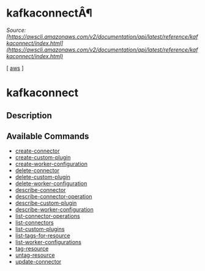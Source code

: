 # kafkaconnectÂ¶

*Source: [https://awscli.amazonaws.com/v2/documentation/api/latest/reference/kafkaconnect/index.html](https://awscli.amazonaws.com/v2/documentation/api/latest/reference/kafkaconnect/index.html)*

[ [aws](https://awscli.amazonaws.com/v2/documentation/api/latest/reference/index.html#cli-aws) ]

# kafkaconnect

## Description

## Available Commands

- [create-connector](https://awscli.amazonaws.com/v2/documentation/api/latest/reference/kafkaconnect/create-connector.html)
- [create-custom-plugin](https://awscli.amazonaws.com/v2/documentation/api/latest/reference/kafkaconnect/create-custom-plugin.html)
- [create-worker-configuration](https://awscli.amazonaws.com/v2/documentation/api/latest/reference/kafkaconnect/create-worker-configuration.html)
- [delete-connector](https://awscli.amazonaws.com/v2/documentation/api/latest/reference/kafkaconnect/delete-connector.html)
- [delete-custom-plugin](https://awscli.amazonaws.com/v2/documentation/api/latest/reference/kafkaconnect/delete-custom-plugin.html)
- [delete-worker-configuration](https://awscli.amazonaws.com/v2/documentation/api/latest/reference/kafkaconnect/delete-worker-configuration.html)
- [describe-connector](https://awscli.amazonaws.com/v2/documentation/api/latest/reference/kafkaconnect/describe-connector.html)
- [describe-connector-operation](https://awscli.amazonaws.com/v2/documentation/api/latest/reference/kafkaconnect/describe-connector-operation.html)
- [describe-custom-plugin](https://awscli.amazonaws.com/v2/documentation/api/latest/reference/kafkaconnect/describe-custom-plugin.html)
- [describe-worker-configuration](https://awscli.amazonaws.com/v2/documentation/api/latest/reference/kafkaconnect/describe-worker-configuration.html)
- [list-connector-operations](https://awscli.amazonaws.com/v2/documentation/api/latest/reference/kafkaconnect/list-connector-operations.html)
- [list-connectors](https://awscli.amazonaws.com/v2/documentation/api/latest/reference/kafkaconnect/list-connectors.html)
- [list-custom-plugins](https://awscli.amazonaws.com/v2/documentation/api/latest/reference/kafkaconnect/list-custom-plugins.html)
- [list-tags-for-resource](https://awscli.amazonaws.com/v2/documentation/api/latest/reference/kafkaconnect/list-tags-for-resource.html)
- [list-worker-configurations](https://awscli.amazonaws.com/v2/documentation/api/latest/reference/kafkaconnect/list-worker-configurations.html)
- [tag-resource](https://awscli.amazonaws.com/v2/documentation/api/latest/reference/kafkaconnect/tag-resource.html)
- [untag-resource](https://awscli.amazonaws.com/v2/documentation/api/latest/reference/kafkaconnect/untag-resource.html)
- [update-connector](https://awscli.amazonaws.com/v2/documentation/api/latest/reference/kafkaconnect/update-connector.html)